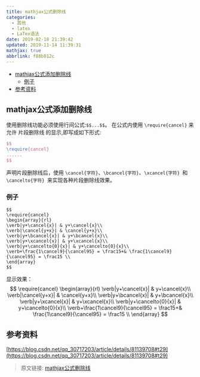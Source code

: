 ```yaml
---
title: mathjax公式删除线
categories: 
  - 其他
  - latex
  - LaTex语法
date: 2019-02-18 21:39:42
updated: 2019-11-14 11:39:31
mathjax: true
abbrlink: f88b012c
---
```

<div id='my_toc'>

- [mathjax公式添加删除线](/blog/f88b012c/#mathjax公式添加删除线)
    - [例子](/blog/f88b012c/#例子)
- [参考资料](/blog/f88b012c/#参考资料)

</div>
<!--more-->
<script>if (navigator.platform.toLowerCase() == 'win32'){document.getElementById('my_toc').style.display = 'none';}</script>

<!--end-->
## mathjax公式添加删除线 ##
使用删除线功能必须使用行间公式:`$$...$$`。
在公式内使用 `\require{cancel}` 来允许 片段删除线 的显示,即写成如下形式:
```latex
$$
\require{cancel}
......
$$
```
声明片段删除线后，使用 `\cancel{字符}`、`\bcancel{字符}`、`\xcancel{字符} `和 `\cancelto{字符} `来实现各种片段删除线效果。
### 例子 ###
```mathjax
$$
\require{cancel}
\begin{array}{rl}
\verb|y+\cancel{x}| & y+\cancel{x}\\
\verb|\cancel{y+x}| & \cancel{y+x}\\
\verb|y+\bcancel{x}| & y+\bcancel{x}\\
\verb|y+\xcancel{x}| & y+\xcancel{x}\\
\verb|y+\cancelto{0}{x}| & y+\cancelto{0}{x}\\
\verb+\frac{1\cancel9}{\cancel95} = \frac15+& \frac{1\cancel9}{\cancel95} = \frac15 \\
\end{array}
$$
```
显示效果：
$$
\require{cancel}
\begin{array}{rl}
\verb|y+\cancel{x}| & y+\cancel{x}\\
\verb|\cancel{y+x}| & \cancel{y+x}\\
\verb|y+\bcancel{x}| & y+\bcancel{x}\\
\verb|y+\xcancel{x}| & y+\xcancel{x}\\
\verb|y+\cancelto{0}{x}| & y+\cancelto{0}{x}\\
\verb+\frac{1\cancel9}{\cancel95} = \frac15+& \frac{1\cancel9}{\cancel95} = \frac15 \\
\end{array}
$$
## 参考资料 ##
[https://blog.csdn.net/qq_30717203/article/details/81139708#t29](https://blog.csdn.net/qq_30717203/article/details/81139708#t29)

>原文链接: [mathjax公式删除线](https://lanlan2017.github.io/blog/f88b012c/)
